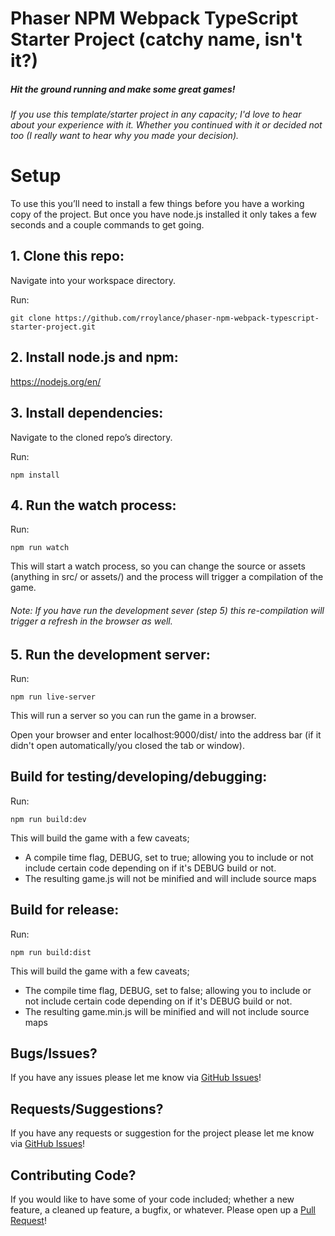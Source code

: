 # Phaser NPM Webpack TypeScript Starter Project (catchy name, isn't it?)

##### Hit the ground running and make some great games!

###### If you use this template/starter project in any capacity; I'd love to hear about your experience with it. Whether you continued with it or decided not too (I really want to hear why you made your decision).

# Setup
To use this you’ll need to install a few things before you have a working copy of the project. But once you have node.js installed it only takes a few seconds and a couple commands to get going.

## 1. Clone this repo:

Navigate into your workspace directory.

Run:

```git clone https://github.com/rroylance/phaser-npm-webpack-typescript-starter-project.git```

## 2. Install node.js and npm:

https://nodejs.org/en/


## 3. Install dependencies:

Navigate to the cloned repo’s directory.

Run:

```npm install```

## 4. Run the watch process:

Run:

```npm run watch```

This will start a watch process, so you can change the source or assets (anything in src/ or assets/) and the process will trigger a compilation of the game.

###### Note: If you have run the development sever (step 5) this re-compilation will trigger a refresh in the browser as well.

## 5. Run the development server:

Run:

```npm run live-server```

This will run a server so you can run the game in a browser.

Open your browser and enter localhost:9000/dist/ into the address bar (if it didn't open automatically/you closed the tab or window).

## Build for testing/developing/debugging:

Run:

```npm run build:dev```

This will build the game with a few caveats;
- A compile time flag, DEBUG, set to true; allowing you to include or not include certain code depending on if it's DEBUG build or not.
- The resulting game.js will not be minified and will include source maps

## Build for release:

Run:

```npm run build:dist```

This will build the game with a few caveats;
- The compile time flag, DEBUG, set to false; allowing you to include or not include certain code depending on if it's DEBUG build or not.
- The resulting game.min.js will be minified and will not include source maps

## Bugs/Issues?

If you have any issues please let me know via [GitHub Issues][issues]!

## Requests/Suggestions?

If you have any requests or suggestion for the project please let me know via [GitHub Issues][issues]!

## Contributing Code?

If you would like to have some of your code included; whether a new feature, a cleaned up feature, a bugfix, or whatever. Please open up a [Pull Request][pulls]!

[issues]: https://github.com/rroylance/phaser-npm-webpack-typescript-starter-project/issues
[pulls]: https://github.com/rroylance/phaser-npm-webpack-typescript-starter-project/pulls

